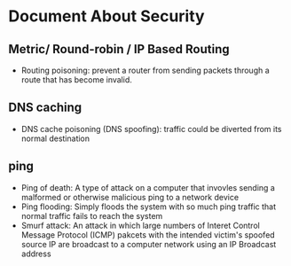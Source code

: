 # Document About Security

## Metric/ Round-robin / IP Based Routing
- Routing poisoning: prevent a router from sending packets through a route that has become invalid.

## DNS caching
- DNS cache poisoning (DNS spoofing): traffic could be diverted from its normal destination

## ping
- Ping of death: A type of attack on a computer that invovles sending a malformed or otherwise malicious ping to a network device
- Ping flooding: Simply floods the system with so much ping traffic that normal traffic fails to reach the system
- Smurf attack: An attack in which large numbers of Interet Control Message Protocol (ICMP) pakcets with the intended victim's spoofed source IP are broadcast to a computer network using an IP Broadcast address
